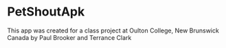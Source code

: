 # PetShoutApk

This app was created for a class project at Oulton College, New Brunswick Canada by Paul Brooker and Terrance Clark
